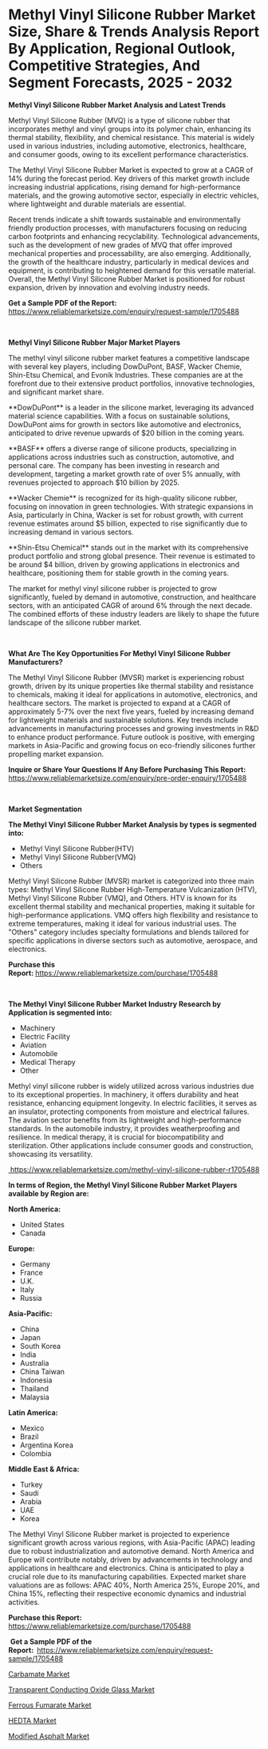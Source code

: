 <p><h1>Methyl Vinyl Silicone Rubber Market Size, Share & Trends Analysis Report By Application, Regional Outlook, Competitive Strategies, And Segment Forecasts, 2025 - 2032</h1></p><p><strong>Methyl Vinyl Silicone Rubber Market Analysis and Latest Trends</strong></p>
<p><p>Methyl Vinyl Silicone Rubber (MVQ) is a type of silicone rubber that incorporates methyl and vinyl groups into its polymer chain, enhancing its thermal stability, flexibility, and chemical resistance. This material is widely used in various industries, including automotive, electronics, healthcare, and consumer goods, owing to its excellent performance characteristics. </p><p>The Methyl Vinyl Silicone Rubber Market is expected to grow at a CAGR of 14% during the forecast period. Key drivers of this market growth include increasing industrial applications, rising demand for high-performance materials, and the growing automotive sector, especially in electric vehicles, where lightweight and durable materials are essential. </p><p>Recent trends indicate a shift towards sustainable and environmentally friendly production processes, with manufacturers focusing on reducing carbon footprints and enhancing recyclability. Technological advancements, such as the development of new grades of MVQ that offer improved mechanical properties and processability, are also emerging. Additionally, the growth of the healthcare industry, particularly in medical devices and equipment, is contributing to heightened demand for this versatile material. Overall, the Methyl Vinyl Silicone Rubber Market is positioned for robust expansion, driven by innovation and evolving industry needs.</p></p>
<p><strong>Get a Sample PDF of the Report:&nbsp;</strong> <a href="https://www.reliablemarketsize.com/enquiry/request-sample/1705488?utm_campaign=1133&utm_medium=2&utm_source=Github&utm_content=ia&utm_term=02042025&utm_id=methyl-vinyl-silicone-rubber">https://www.reliablemarketsize.com/enquiry/request-sample/1705488</a></p>
<p>&nbsp;</p>
<p><strong>Methyl Vinyl Silicone Rubber Major Market Players</strong></p>
<p><p>The methyl vinyl silicone rubber market features a competitive landscape with several key players, including DowDuPont, BASF, Wacker Chemie, Shin-Etsu Chemical, and Evonik Industries. These companies are at the forefront due to their extensive product portfolios, innovative technologies, and significant market share.</p><p>**DowDuPont** is a leader in the silicone market, leveraging its advanced material science capabilities. With a focus on sustainable solutions, DowDuPont aims for growth in sectors like automotive and electronics, anticipated to drive revenue upwards of $20 billion in the coming years.</p><p>**BASF** offers a diverse range of silicone products, specializing in applications across industries such as construction, automotive, and personal care. The company has been investing in research and development, targeting a market growth rate of over 5% annually, with revenues projected to approach $10 billion by 2025.</p><p>**Wacker Chemie** is recognized for its high-quality silicone rubber, focusing on innovation in green technologies. With strategic expansions in Asia, particularly in China, Wacker is set for robust growth, with current revenue estimates around $5 billion, expected to rise significantly due to increasing demand in various sectors.</p><p>**Shin-Etsu Chemical** stands out in the market with its comprehensive product portfolio and strong global presence. Their revenue is estimated to be around $4 billion, driven by growing applications in electronics and healthcare, positioning them for stable growth in the coming years.</p><p>The market for methyl vinyl silicone rubber is projected to grow significantly, fueled by demand in automotive, construction, and healthcare sectors, with an anticipated CAGR of around 6% through the next decade. The combined efforts of these industry leaders are likely to shape the future landscape of the silicone rubber market.</p></p>
<p>&nbsp;</p>
<p><strong>What Are The Key Opportunities For Methyl Vinyl Silicone Rubber Manufacturers?</strong></p>
<p><p>The Methyl Vinyl Silicone Rubber (MVSR) market is experiencing robust growth, driven by its unique properties like thermal stability and resistance to chemicals, making it ideal for applications in automotive, electronics, and healthcare sectors. The market is projected to expand at a CAGR of approximately 5-7% over the next five years, fueled by increasing demand for lightweight materials and sustainable solutions. Key trends include advancements in manufacturing processes and growing investments in R&D to enhance product performance. Future outlook is positive, with emerging markets in Asia-Pacific and growing focus on eco-friendly silicones further propelling market expansion.</p></p>
<p><strong>Inquire or Share Your Questions If Any Before Purchasing This Report:</strong> <a href="https://www.reliablemarketsize.com/enquiry/pre-order-enquiry/1705488?utm_campaign=1133&utm_medium=2&utm_source=Github&utm_content=ia&utm_term=02042025&utm_id=methyl-vinyl-silicone-rubber">https://www.reliablemarketsize.com/enquiry/pre-order-enquiry/1705488</a></p>
<p>&nbsp;</p>
<p><strong>Market Segmentation</strong></p>
<p><strong>The Methyl Vinyl Silicone Rubber Market Analysis by types is segmented into:</strong></p>
<p><ul><li>Methyl Vinyl Silicone Rubber(HTV)</li><li>Methyl Vinyl Silicone Rubber(VMQ)</li><li>Others</li></ul></p>
<p><p>Methyl Vinyl Silicone Rubber (MVSR) market is categorized into three main types: Methyl Vinyl Silicone Rubber High-Temperature Vulcanization (HTV), Methyl Vinyl Silicone Rubber (VMQ), and Others. HTV is known for its excellent thermal stability and mechanical properties, making it suitable for high-performance applications. VMQ offers high flexibility and resistance to extreme temperatures, making it ideal for various industrial uses. The "Others" category includes specialty formulations and blends tailored for specific applications in diverse sectors such as automotive, aerospace, and electronics.</p></p>
<p><strong>Purchase this Report:&nbsp;</strong><a href="https://www.reliablemarketsize.com/purchase/1705488?utm_campaign=1133&utm_medium=2&utm_source=Github&utm_content=ia&utm_term=02042025&utm_id=methyl-vinyl-silicone-rubber">https://www.reliablemarketsize.com/purchase/1705488</a></p>
<p>&nbsp;</p>
<p><strong>The Methyl Vinyl Silicone Rubber Market Industry Research by Application is segmented into:</strong></p>
<p><ul><li>Machinery</li><li>Electric Facility</li><li>Aviation</li><li>Automobile</li><li>Medical Therapy</li><li>Other</li></ul></p>
<p><p>Methyl vinyl silicone rubber is widely utilized across various industries due to its exceptional properties. In machinery, it offers durability and heat resistance, enhancing equipment longevity. In electric facilities, it serves as an insulator, protecting components from moisture and electrical failures. The aviation sector benefits from its lightweight and high-performance standards. In the automobile industry, it provides weatherproofing and resilience. In medical therapy, it is crucial for biocompatibility and sterilization. Other applications include consumer goods and construction, showcasing its versatility.</p></p>
<p><a href="https://www.reliablemarketsize.com/methyl-vinyl-silicone-rubber-r1705488?utm_campaign=1133&utm_medium=2&utm_source=Github&utm_content=ia&utm_term=02042025&utm_id=methyl-vinyl-silicone-rubber">&nbsp;https://www.reliablemarketsize.com/methyl-vinyl-silicone-rubber-r1705488</a></p>
<p><strong>In terms of Region, the Methyl Vinyl Silicone Rubber Market Players available by Region are:</strong></p>
<p>
    <p> <strong> North America: </strong>
        <ul>
            <li>United States</li>
            <li>Canada</li>
        </ul>
        </p> 
    <p> <strong> Europe: </strong>
        <ul>
            <li>Germany</li>
            <li>France</li>
            <li>U.K.</li>
            <li>Italy</li>
            <li>Russia</li>
        </ul>
        </p> 
    <p> <strong> Asia-Pacific: </strong>
        <ul>
            <li>China</li>
            <li>Japan</li>
            <li>South Korea</li>
            <li>India</li>
            <li>Australia</li>
            <li>China Taiwan</li>
            <li>Indonesia</li>
            <li>Thailand</li>
            <li>Malaysia</li>
        </ul>
        </p> 
    <p> <strong> Latin America: </strong>
        <ul>
            <li>Mexico</li>
            <li>Brazil</li>
            <li>Argentina Korea</li>
            <li>Colombia</li>
        </ul>
        </p> 
    <p> <strong> Middle East & Africa: </strong>
        <ul>
            <li>Turkey</li>
            <li>Saudi</li>
            <li>Arabia</li>
            <li>UAE</li>
            <li>Korea</li>
        </ul>
    </p>
    </p>
<p><p>The Methyl Vinyl Silicone Rubber market is projected to experience significant growth across various regions, with Asia-Pacific (APAC) leading due to robust industrialization and automotive demand. North America and Europe will contribute notably, driven by advancements in technology and applications in healthcare and electronics. China is anticipated to play a crucial role due to its manufacturing capabilities. Expected market share valuations are as follows: APAC 40%, North America 25%, Europe 20%, and China 15%, reflecting their respective economic dynamics and industrial activities.</p></p>
<p><strong>Purchase this Report: </strong><a href="https://www.reliablemarketsize.com/purchase/1705488?utm_campaign=1133&utm_medium=2&utm_source=Github&utm_content=ia&utm_term=02042025&utm_id=methyl-vinyl-silicone-rubber">https://www.reliablemarketsize.com/purchase/1705488</a></p>
<p>&nbsp;<strong>Get a Sample PDF of the Report:&nbsp;&nbsp;</strong><a href="https://www.reliablemarketsize.com/enquiry/request-sample/1705488?utm_campaign=1133&utm_medium=2&utm_source=Github&utm_content=ia&utm_term=02042025&utm_id=methyl-vinyl-silicone-rubber">https://www.reliablemarketsize.com/enquiry/request-sample/1705488</a></p>
<p><strong></strong></p>
<p><p><a href="https://github.com/shapurforouz/Market-Research-Report-List-1/blob/main/carbamate-market.md?utm_campaign=1133&utm_medium=2&utm_source=Github&utm_content=ia&utm_term=02042025&utm_id=methyl-vinyl-silicone-rubber">Carbamate Market</a></p><p><a href="https://github.com/siriyagayo/Market-Research-Report-List-1/blob/main/transparent-conducting-oxide-glass-market.md?utm_campaign=1133&utm_medium=2&utm_source=Github&utm_content=ia&utm_term=02042025&utm_id=methyl-vinyl-silicone-rubber">Transparent Conducting Oxide Glass Market</a></p><p><a href="https://github.com/oatisorenscl/Market-Research-Report-List-1/blob/main/ferrous-fumarate-market.md?utm_campaign=1133&utm_medium=2&utm_source=Github&utm_content=ia&utm_term=02042025&utm_id=methyl-vinyl-silicone-rubber">Ferrous Fumarate Market</a></p><p><a href="https://github.com/jemalapoilly/Market-Research-Report-List-1/blob/main/hedta-market.md?utm_campaign=1133&utm_medium=2&utm_source=Github&utm_content=ia&utm_term=02042025&utm_id=methyl-vinyl-silicone-rubber">HEDTA Market</a></p><p><a href="https://github.com/klinzenisaa/Market-Research-Report-List-1/blob/main/modified-asphalt-market.md?utm_campaign=1133&utm_medium=2&utm_source=Github&utm_content=ia&utm_term=02042025&utm_id=methyl-vinyl-silicone-rubber">Modified Asphalt Market</a></p></p>